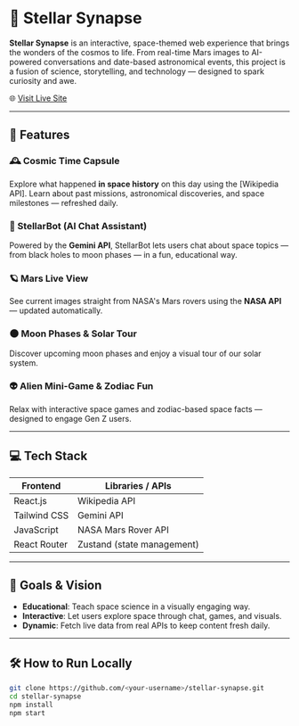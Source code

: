 # 🚀 Stellar Synapse

**Stellar Synapse** is an interactive, space-themed web experience that brings the wonders of the cosmos to life. From real-time Mars images to AI-powered conversations and date-based astronomical events, this project is a fusion of science, storytelling, and technology — designed to spark curiosity and awe.

🌐 [Visit Live Site](https://stellarsynapse.vercel.app/)

---

## 🌟 Features

### 🕰️ Cosmic Time Capsule
Explore what happened **in space history** on this day using the [Wikipedia API]. Learn about past missions, astronomical discoveries, and space milestones — refreshed daily.

### 🤖 StellarBot (AI Chat Assistant)
Powered by the **Gemini API**, StellarBot lets users chat about space topics — from black holes to moon phases — in a fun, educational way.

### 🪐 Mars Live View
See current images straight from NASA's Mars rovers using the **NASA API** — updated automatically.

### 🌑 Moon Phases & Solar Tour
Discover upcoming moon phases and enjoy a visual tour of our solar system.

### 👽 Alien Mini-Game & Zodiac Fun
Relax with interactive space games and zodiac-based space facts — designed to engage Gen Z users.

---

## 💻 Tech Stack

| Frontend | Libraries / APIs |
|----------|------------------|
| React.js | Wikipedia API |
| Tailwind CSS | Gemini API |
| JavaScript | NASA Mars Rover API |
| React Router | Zustand (state management) |

---

## 🎯 Goals & Vision

- **Educational**: Teach space science in a visually engaging way.
- **Interactive**: Let users explore space through chat, games, and visuals.
- **Dynamic**: Fetch live data from real APIs to keep content fresh daily.

---

## 🛠️ How to Run Locally

```bash
git clone https://github.com/<your-username>/stellar-synapse.git
cd stellar-synapse
npm install
npm start
